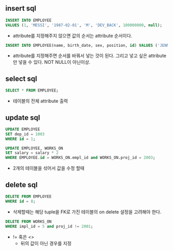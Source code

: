 ## insert sql

```sql
INSERT INTO EMPLOYEE
VALUES (1, 'MESSI', '1987-02-01', 'M', 'DEV_BACK', 100000000, null);
```

- attribute를 지정해주지 않으면 값의 순서는 attribute 순서이다.

```sql
INSERT INTO EMPLOYEE(name, birth_date, sex, position, id) VALUES ('JENNY', '2000-10-12', 'F', 'DEV_BACK', 3);
```

- attribute를 지정해주면 순서를 바꿔서 넣는 것이 된다. 그리고 넣고 싶은 attribute만 넣을 수 있다. NOT NULL이 아닌이상.

## select sql

```sql
SELECT * FROM EMPLOYEE;
```

- 테이블의 전체 attribute 출력

## update sql

```sql
UPDATE EMPLOYEE
SET dep_id = 1003
WHERE id = 1;
```

```sql
UPDATE EMPLOYEE, WORKS_ON
SET salary = salary * 2
WHERE EMPLOYEE.id = WORKS_ON.empl_id and WORKS_ON.proj_id = 2003;
```

- 2개의 테이블을 섞어서 값을 수정 할때

## delete sql

```sql
DELETE FROM EMPLOYEE
WHERE id = 8;
```

- 삭제할때는 해당 tuple을 FK로 가진 테이블의 on delete 설정을 고려해야 한다.

```sql
DELETE FROM WORKS_ON
WHERE impl_id = 5 and proj_id != 2001;
```

- != 혹은 <>
  - 뒤의 값이 아닌 경우를 지정
